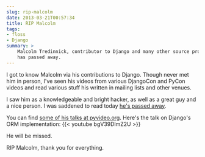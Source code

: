 ```yaml
---
slug: rip-malcolm
date: 2013-03-21T00:57:34
title: RIP Malcolm
tags:  
- floss
- Django
summary: >
    Malcolm Tredinnick, contributor to Django and many other source projects,
    has passed away.
---
```

I got to know Malcolm via his contributions to Django. Though never met him in
person, I've seen his videos from various DjangoCon and PyCon videos and read
various stuff his written in mailing lists and other venues.

I saw him as a knowledgeable and bright hacker, as well as a great guy and a
nice person. I was saddened to read today 
[he's passed away](https://www.djangoproject.com/weblog/2013/mar/19/goodbye-malcolm/).

You can find 
[some of his talks at pyvideo.org](http://pyvideo.org/speaker/21/malcolm-tredinnick). 
Here's the talk on Django's ORM implementation:
{{< youtube bgV39DlmZ2U >}}

He will be missed.

RIP Malcolm, thank you for everything.
